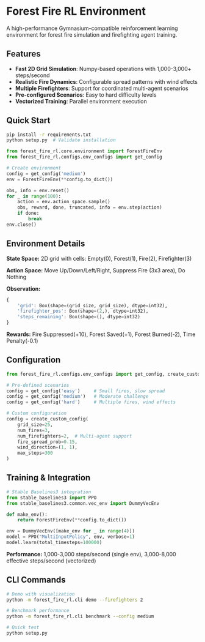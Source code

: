 # Forest Fire RL Environment

A high-performance Gymnasium-compatible reinforcement learning environment for forest fire simulation and firefighting agent training.

## Features

- **Fast 2D Grid Simulation**: Numpy-based operations with 1,000-3,000+ steps/second
- **Realistic Fire Dynamics**: Configurable spread patterns with wind effects
- **Multiple Firefighters**: Support for coordinated multi-agent scenarios
- **Pre-configured Scenarios**: Easy to hard difficulty levels
- **Vectorized Training**: Parallel environment execution

## Quick Start

```bash
pip install -r requirements.txt
python setup.py  # Validate installation
```

```python
from forest_fire_rl.core.environment import ForestFireEnv
from forest_fire_rl.configs.env_configs import get_config

# Create environment
config = get_config('medium')
env = ForestFireEnv(**config.to_dict())

obs, info = env.reset()
for _ in range(100):
    action = env.action_space.sample()
    obs, reward, done, truncated, info = env.step(action)
    if done:
        break
env.close()
```

## Environment Details

**State Space:** 2D grid with cells: Empty(0), Forest(1), Fire(2), Firefighter(3)

**Action Space:** Move Up/Down/Left/Right, Suppress Fire (3x3 area), Do Nothing

**Observation:**
```python
{
    'grid': Box(shape=(grid_size, grid_size), dtype=int32),
    'firefighter_pos': Box(shape=(2,), dtype=int32), 
    'steps_remaining': Box(shape=(), dtype=int32)
}
```

**Rewards:** Fire Suppressed(+10), Forest Saved(+1), Forest Burned(-2), Time Penalty(-0.1)

## Configuration

```python
from forest_fire_rl.configs.env_configs import get_config, create_custom_config

# Pre-defined scenarios
config = get_config('easy')     # Small fires, slow spread
config = get_config('medium')   # Moderate challenge  
config = get_config('hard')     # Multiple fires, wind effects

# Custom configuration
config = create_custom_config(
    grid_size=25,
    num_fires=3,
    num_firefighters=2,  # Multi-agent support
    fire_spread_prob=0.15,
    wind_direction=(1, 1),
    max_steps=300
)
```

## Training & Integration

```python
# Stable Baselines3 integration
from stable_baselines3 import PPO
from stable_baselines3.common.vec_env import DummyVecEnv

def make_env():
    return ForestFireEnv(**config.to_dict())

env = DummyVecEnv([make_env for _ in range(4)])
model = PPO("MultiInputPolicy", env, verbose=1)
model.learn(total_timesteps=100000)
```

**Performance:** 1,000-3,000 steps/second (single env), 3,000-8,000 effective steps/second (vectorized)

## CLI Commands

```bash
# Demo with visualization
python -m forest_fire_rl.cli demo --firefighters 2

# Benchmark performance  
python -m forest_fire_rl.cli benchmark --config medium

# Quick test
python setup.py
```
